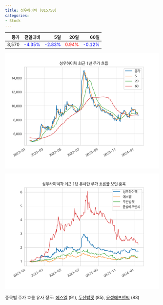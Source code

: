 ```yaml
---
title: 성우하이텍 (015750)
categories:
- Stock
---
```


|종가|전일대비|5일|20일|60일|
|---:|-------:|--:|---:|---:|
|8,570|<span style="color: blue">-4.35%</span>|<span style="color: blue">-2.83%</span>|<span style="color: red">0.94%</span>|<span style="color: blue">-0.12%</span>|


<!-- more -->

![015750](/assets/images/stock/015750.png)

![015750](/assets/images/stock/015750_sim.png)

종목별 주가 흐름 유사 정도:
[에스엘](/stock/005850/) (91),
[두산밥캣](/stock/241560/) (85),
[윤성에프앤씨](/stock/372170/) (83)